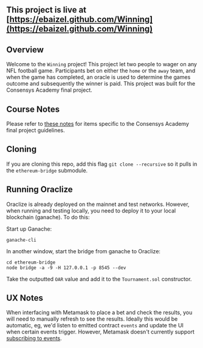 ## This project is live at [https://ebaizel.github.com/Winning](https://ebaizel.github.com/Winning)

## Overview

Welcome to the `Winning` project!  This project let two people to wager on any NFL football game.  Participants bet on either the `home` or the `away` team, and when the game has completed, an oracle is used to determine the games outcome and subsequently the winner is paid.  This project was built for the Consensys Academy final project.

## Course Notes
Please refer to [these notes](./course_notes.md) for items specific to the Consensys Academy final project guidelines.

## Cloning
If you are cloning this repo, add this flag `git clone --recursive` so it pulls in the `ethereum-bridge` submodule.

## Running Oraclize

Oraclize is already deployed on the mainnet and test networks.  However, when running and testing locally, you need to deploy it to your local blockchain (ganache).  To do this:

Start up Ganache:
```
ganache-cli
```

In another window, start the bridge from ganache to Oraclize:
```
cd ethereum-bridge
node bridge -a -9 -H 127.0.0.1 -p 8545 --dev
```

Take the outputted `OAR` value and add it to the `Tournament.sol` constructor.

## UX Notes

When interfacing with Metamask to place a bet and check the results, you will need to manually refresh to see the results.  Ideally this would be automatic, eg, we'd listen to emitted contract `events` and update the UI when certain events trigger.  However, Metamask doesn't currently support [subscribing to events](https://github.com/MetaMask/metamask-extension/issues/2350).
